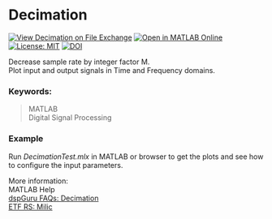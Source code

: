 # Decimation  
[![View Decimation on File Exchange](https://www.mathworks.com/matlabcentral/images/matlab-file-exchange.svg)](https://www.mathworks.com/matlabcentral/fileexchange/85810-decimation) [![Open in MATLAB Online](https://www.mathworks.com/images/responsive/global/open-in-matlab-online.svg)](https://matlab.mathworks.com/open/github/v1?repo=etfovac/decimation) [![License: MIT](https://img.shields.io/badge/License-MIT-blue.svg)](https://github.com/etfovac/decimation/blob/master/LICENSE) [![DOI](https://zenodo.org/badge/330293788.svg)](https://zenodo.org/badge/latestdoi/330293788)
  

Decrease sample rate by integer factor M.  
Plot input and output signals in Time and Frequency domains.

### Keywords: 
> MATLAB  
> Digital Signal Processing  

### Example  
Run *DecimationTest.mlx* in MATLAB or browser to get the plots and see how to configure the input parameters.

More information:  
MATLAB Help  
[dspGuru FAQs: Decimation](https://dspguru.com/dsp/faqs/multirate/decimation/)  
[ETF RS: Milic](http://home.etf.rs/~milic/Solution_Manual/index.html)  
